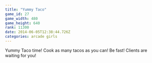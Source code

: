 ```yaml
---
title: "Yummy Taco"
game_id: 27
game_width: 480
game_height: 640
rank: 11300
date: 2014-06-05T12:38:44.726Z
categories: arcade girls
---
```

Yummy Taco time! Cook as many tacos as you can! Be fast! Clients are waiting for you!